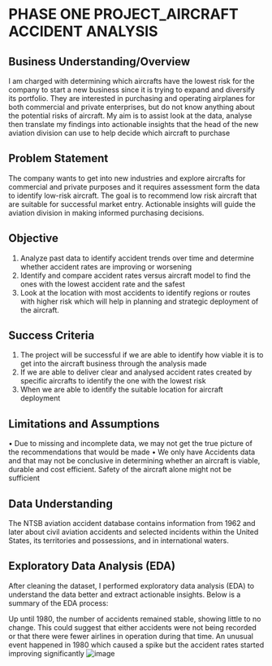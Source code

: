 
# PHASE ONE PROJECT_AIRCRAFT ACCIDENT ANALYSIS


## Business Understanding/Overview
I am charged with determining which aircrafts have the lowest risk for the company to start a new
business since it is trying to expand and diversify its portfolio. They are interested in purchasing
and operating airplanes for both commercial and private enterprises, but do not know anything
about the potential risks of aircraft. My aim is to assist look at the data, analyse then translate my
findings into actionable insights that the head of the new aviation division can use to help decide
which aircraft to purchase

## Problem Statement
The company wants to get into new industries and explore aircrafts for commercial and private
purposes and it requires assessment form the data to identify low-risk aircraft.
The goal is to recommend low risk aircraft that are suitable for successful market entry. Actionable insights will
guide the aviation division in making informed purchasing decisions.

## Objective
1. Analyze past data to identify accident trends over time and determine whether accident rates
are improving or worsening
2. Identify and compare accident rates versus aircraft model to find the ones with the lowest
accident rate and the safest
3. Look at the location with most accidents to identify regions or routes with higher risk which
will help in planning and strategic deployment of the aircraft.

## Success Criteria
1. The project will be successful if we are able to identify how viable it is to get into the aircraft
business through the analysis made
2. If we are able to deliver clear and analysed accident rates created by specific aircrafts to
identify the one with the lowest risk
3. When we are able to identify the suitable location for aircraft deployment

## Limitations and Assumptions
• Due to missing and incomplete data, we may not get the true picture of the recommendations
that would be made
• We only have Accidents data and that may not be conclusive in determining whether an
aircraft is viable, durable and cost efficient. Safety of the aircraft alone might not be sufficient

## Data Understanding
The NTSB aviation accident database contains information from 1962 and later about civil aviation accidents and selected incidents within the United States, its territories and possessions, and in international waters.

## Exploratory Data Analysis (EDA)
After cleaning  the dataset, I performed exploratory data analysis (EDA) to understand the data better and extract actionable insights. Below is a summary of the EDA process:

Up until 1980, the number of accidents remained stable, showing little to no change. 
This could suggest that either accidents were not being recorded or that there were fewer airlines in operation during that time. 
An unusual event happened in 1980 which caused a spike but the accident rates started improving significantly
![image](https://github.com/user-attachments/assets/4127fd29-1054-4ca5-b685-f9c2337132ea)

